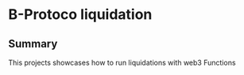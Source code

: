 # B-Protoco liquidation

## Summary

This projects showcases how to run liquidations with web3 Functions
